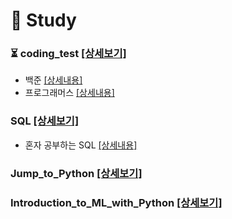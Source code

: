 # 📖 Study
### ⏳ coding_test [[상세보기]](https://github.com/kbjung/Study/tree/main/coding_test#readme)
+ 백준 [[상세내용]](https://github.com/kbjung/Study/tree/main/coding_test/baekjoon#readme)
+ 프로그래머스 [[상세내용]](https://github.com/kbjung/Study/tree/main/coding_test/programmers#readme)
### SQL [[상세보기]](https://github.com/kbjung/study/tree/main/SQL#readme)
+ 혼자 공부하는 SQL [[상세내용]](https://github.com/kbjung/Study/tree/main/SQL/MySQL#readme)
### Jump_to_Python [[상세보기]](https://github.com/kbjung/Study/tree/main/Jump_to_Python#readme)
### Introduction_to_ML_with_Python [[상세보기]](https://github.com/kbjung/Study/tree/main/Introduction_to_ML_with_Python#readme)
